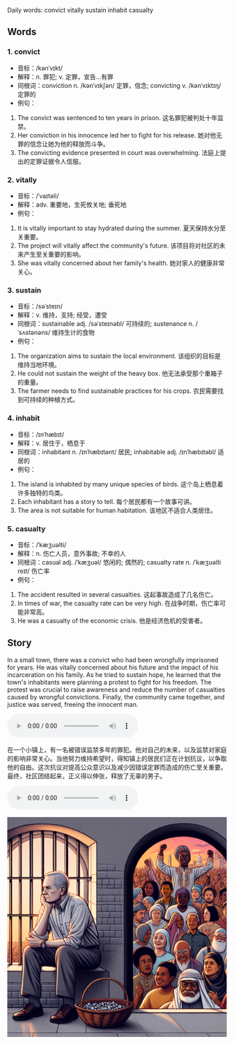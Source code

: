 Daily words: convict vitally sustain inhabit casualty

## Words
### 1. convict
- 音标：/kənˈvɪkt/ <span style="cursor: pointer;" onclick="document.getElementById('audio-player-1').play()"><i class="fas fa-volume-up"></i></span>
<audio id="audio-player-1" src="audios/words/convict.mp3" style="display:none;"></audio>
- 解释：n. 罪犯; v. 定罪，宣告...有罪
- 同根词：conviction n. /kənˈvɪkʃən/ 定罪，信念; convicting v. /kənˈvɪktɪŋ/ 定罪的
- 例句：
1. The convict was sentenced to ten years in prison. 这名罪犯被判处十年监禁。
2. Her conviction in his innocence led her to fight for his release. 她对他无罪的信念让她为他的释放而斗争。
3. The convicting evidence presented in court was overwhelming. 法庭上提出的定罪证据令人信服。

### 2. vitally
- 音标：/ˈvaɪtəli/ <span style="cursor: pointer;" onclick="document.getElementById('audio-player-2').play()"><i class="fas fa-volume-up"></i></span>
<audio id="audio-player-2" src="audios/words/vitally.mp3" style="display:none;"></audio>
- 解释：adv. 重要地，生死攸关地; 垂死地
- 例句：
1. It is vitally important to stay hydrated during the summer. 夏天保持水分至关重要。
2. The project will vitally affect the community's future. 该项目将对社区的未来产生至关重要的影响。
3. She was vitally concerned about her family's health. 她对家人的健康非常关心。

### 3. sustain
- 音标：/səˈsteɪn/ <span style="cursor: pointer;" onclick="document.getElementById('audio-player-3').play()"><i class="fas fa-volume-up"></i></span>
<audio id="audio-player-3" src="audios/words/sustain.mp3" style="display:none;"></audio>
- 解释：v. 维持，支持; 经受，遭受
- 同根词：sustainable adj. /səˈsteɪnəbl/ 可持续的; sustenance n. /ˈsʌstənəns/ 维持生计的食物
- 例句：
1. The organization aims to sustain the local environment. 该组织的目标是维持当地环境。
2. He could not sustain the weight of the heavy box. 他无法承受那个重箱子的重量。
3. The farmer needs to find sustainable practices for his crops. 农民需要找到可持续的种植方式。

### 4. inhabit
- 音标：/ɪnˈhæbɪt/ <span style="cursor: pointer;" onclick="document.getElementById('audio-player-4').play()"><i class="fas fa-volume-up"></i></span>
<audio id="audio-player-4" src="audios/words/inhabit.mp3" style="display:none;"></audio>
- 解释：v. 居住于，栖息于
- 同根词：inhabitant n. /ɪnˈhæbɪtənt/ 居民; inhabitable adj. /ɪnˈhæbɪtəbl/ 适居的
- 例句：
1. The island is inhabited by many unique species of birds. 这个岛上栖息着许多独特的鸟类。
2. Each inhabitant has a story to tell. 每个居民都有一个故事可讲。
3. The area is not suitable for human habitation. 该地区不适合人类居住。

### 5. casualty
- 音标：/ˈkæʒuəlti/ <span style="cursor: pointer;" onclick="document.getElementById('audio-player-5').play()"><i class="fas fa-volume-up"></i></span>
<audio id="audio-player-5" src="audios/words/casualty.mp3" style="display:none;"></audio>
- 解释：n. 伤亡人员，意外事故; 不幸的人
- 同根词：casual adj. /ˈkæʒuəl/ 悠闲的; 偶然的; casualty rate n. /ˈkæʒuəlti reɪt/ 伤亡率
- 例句：
1. The accident resulted in several casualties. 这起事故造成了几名伤亡。
2. In times of war, the casualty rate can be very high. 在战争时期，伤亡率可能非常高。
3. He was a casualty of the economic crisis. 他是经济危机的受害者。

## Story
In a small town, there was a convict who had been wrongfully imprisoned for years. He was vitally concerned about his future and the impact of his incarceration on his family. As he tried to sustain hope, he learned that the town's inhabitants were planning a protest to fight for his freedom. The protest was crucial to raise awareness and reduce the number of casualties caused by wrongful convictions. Finally, the community came together, and justice was served, freeing the innocent man.

<audio controls>
  <source src="https://files.dwong.top/story/2024-09-18-english.mp3" type="audio/mpeg">
  你的浏览器不支持音频元素。
</audio>
  

在一个小镇上，有一名被错误监禁多年的罪犯。他对自己的未来，以及监禁对家庭的影响非常关心。当他努力维持希望时，得知镇上的居民们正在计划抗议，以争取他的自由。这次抗议对提高公众意识以及减少因错误定罪而造成的伤亡至关重要。最终，社区团结起来，正义得以伸张，释放了无辜的男子。

<audio controls>
  <source src="https://files.dwong.top/story/2024-09-18-chinese.mp3" type="audio/mpeg">
  你的浏览器不支持音频元素。
</audio>
  

![story](./images/2024-09-18.png)

